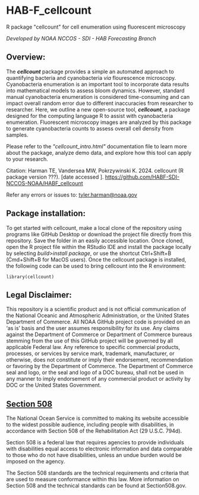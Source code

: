 # HAB-F_cellcount
R package "cellcount" for cell enumeration using fluorescent microscopy

*Developed by NOAA NCCOS - SDI - HAB Forecasting Branch*

## Overview:
The ***cellcount*** package provides a simple an automated approach to quantifying bacteria and cyanobacteria *via* flourescence microscopy. Cyanobacteria enumeration is an important tool to incorporate data results into mathematical models to assess bloom dynamics. However, standard manual cyanobacteria enumeration is considered time-consuming and can impact overall random error due to different inaccuracies from researcher to researcher. Here, we outline a new open-source tool, ***cellcount***, a package designed for the computing language R to assist with cyanobacteria enumeration. Fluorescent microscopy images are analyzed by this package to generate cyanobacteria counts to assess overall cell density from samples.

Please refer to the *"cellcount_intro.html"* documentation file to learn more about the package, analyze demo data, and explore how this tool can apply to your research.

Citation: Harman TE, Vandersea MW, Pokrzywinski K. 2024. cellcount (R package version ???). [date accessed ]. https://github.com/HABF-SDI-NCCOS-NOAA/HABF_cellcount

Refer any errors or issues to: tyler.harman@noaa.gov

## Package installation:

To get started with cellcount, make a local clone of the repository using programs like GitHub Desktop or download the project file directly from this repository. Save the folder in an easily accessible location. Once cloned, open the R project file within the RStudio IDE and install the package locally by selecting *build*>*install package*, or use the shortcut Ctrl+Shift+B (Cmd+Shift+B for MacOS users). Once the cellcount package is installed, the following code can be used to bring cellcount into the R environment:

```{r}
library(cellcount)
```
## Legal Disclaimer:
This repository is a scientific product and is not official communication of the National Oceanic and
Atmospheric Administration, or the United States Department of Commerce. All NOAA GitHub project code is
provided on an ‘as is’ basis and the user assumes responsibility for its use. Any claims against the Department of
Commerce or Department of Commerce bureaus stemming from the use of this GitHub project will be governed
by all applicable Federal law. Any reference to specific commercial products, processes, or services by service
mark, trademark, manufacturer, or otherwise, does not constitute or imply their endorsement, recommendation or
favoring by the Department of Commerce. The Department of Commerce seal and logo, or the seal and logo of a
DOC bureau, shall not be used in any manner to imply endorsement of any commercial product or activity by
DOC or the United States Government.

## [Section 508](https://oceanservice.noaa.gov/accessibility-statement.html)

The National Ocean Service is committed to making its website accessible to the widest possible audience, including people with disabilities, in accordance with Section 508 of the Rehabilitation Act (29 U.S.C. 794d).

Section 508 is a federal law that requires agencies to provide individuals with disabilities equal access to electronic information and data comparable to those who do not have disabilities, unless an undue burden would be imposed on the agency.

The Section 508 standards are the technical requirements and criteria that are used to measure conformance within this law. More information on Section 508 and the technical standards can be found at Section508.gov.
